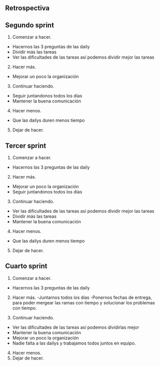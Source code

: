 ## Retrospectiva 

## Segundo sprint
1. Comenzar a hacer.
- Hacernos las 3 preguntas de las daily
- Dividir más las tareas
- Ver las dificultades de las tareas así podemos dividir mejor las tareas

2. Hacer más.
- Mejorar un poco la organización

3. Continuar haciendo.
- Seguir juntandonos todos los días
- Mantener la buena comunicación

4. Hacer menos.
- Que las dailys duren menos tiempo

5. Dejar de hacer.


## Tercer sprint

1. Comenzar a hacer.
- Hacernos las 3 preguntas de las daily

2. Hacer más.
- Mejorar un poco la organización
- Seguir juntandonos todos los días


3. Continuar haciendo.
- Ver las dificultades de las tareas así podemos dividir mejor las tareas
- Dividir más las tareas
- Mantener la buena comunicación

4. Hacer menos.
- Que las dailys duren menos tiempo

5. Dejar de hacer.


## Cuarto sprint

1. Comenzar a hacer.
- Hacernos las 3 preguntas de las daily

 2. Hacer más.
-Juntarnos todos los días
-Ponernos fechas de entrega, para poder mergear las ramas con tiempo y solucionar los problemas con tiempo.

3. Continuar haciendo.
- Ver las dificultades de las tareas así podemos dividirlas mejor
- Mantener la buena comunicación
- Mejorar un poco la organización
- Nadie falta a las dailys y trabajamos todos juntos en equipo.

4. Hacer menos.
5. Dejar de hacer.